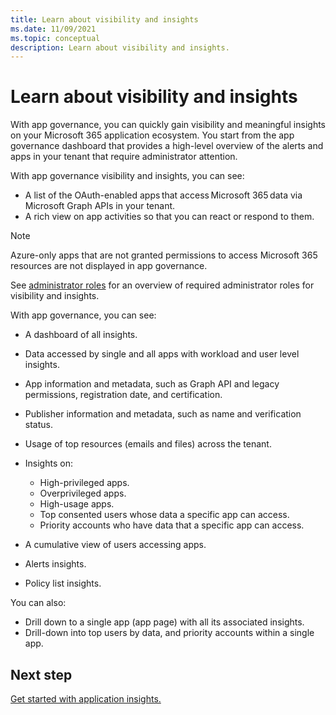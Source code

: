 ```yaml
---
title: Learn about visibility and insights
ms.date: 11/09/2021
ms.topic: conceptual
description: Learn about visibility and insights.
---
```


# Learn about visibility and insights

With app governance, you can quickly gain visibility and meaningful insights on your Microsoft 365 application ecosystem. You start from the app governance dashboard that provides a high-level overview of the alerts and apps in your tenant that require administrator attention.

With app governance visibility and insights, you can see:

- A list of the OAuth-enabled apps that access Microsoft 365 data via Microsoft Graph APIs in your tenant.
- A rich view on app activities so that you can react or respond to them.

>[!Note]
>Azure-only apps that are not granted permissions to access Microsoft 365 resources are not displayed in app governance.
>

See [administrator roles](app-governance-get-started.md#roles) for an overview of required administrator roles for visibility and insights.

With app governance, you can see:

- A dashboard of all insights.
- Data accessed by single and all apps with workload and user level insights.
- App information and metadata, such as Graph API and legacy permissions, registration date, and certification.
- Publisher information and metadata, such as name and verification status.
- Usage of top resources (emails and files) across the tenant.
- Insights on:

  - High-privileged apps.
  - Overprivileged apps.
  - High-usage apps.
  - Top consented users whose data a specific app can access.
  - Priority accounts who have data that a specific app can access.

- A cumulative view of users accessing apps.
- Alerts insights.
- Policy list insights.

<!--
- Policies created in Defender for Cloud Apps in the app governance portal.
-->

You can also:

- Drill down to a single app (app page) with all its associated insights.
- Drill-down into top users by data, and priority accounts within a single app.

## Next step

[Get started with application insights.](app-governance-visibility-insights-get-started.md)
